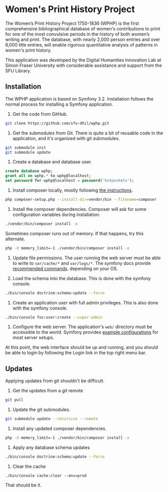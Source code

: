 Women's Print History Project
====

The Women’s Print History Project 1750-1836 (WPHP) is the first comprehensive 
bibliographical database of women's contributions to print for one of the most 
convulsive periods in the history of both women’s writing and print. The 
database, with nearly 2,000 person entries and over 8,000 title entries, will 
enable rigorous quantitative analysis of patterns in women's print history.

This application was developed by the Digital Humanities Innovation Lab at 
Simon Fraser University with considerable assistance and support from the SFU
Library.

Installation
----

The WPHP application is based on Symfony 3.2. Installation follows the normal
process for installing a Symfony application.

1. Get the code from GitHub. 
  
  ```bash
  git clone https://github.com/sfu-dhil/wphp.git
  ```

1. Get the submodules from Git. There is quite a bit of reusable code in the
application, and it's organized with git submodules.

  ```bash
  git submodule init
  git submodule update
  ```

1. Create a database and database user.
  
  ```sql
  create database wphp;
  grant all on wphp.* to wphp@localhost;
  set password for wphp@localhost = password('hotpockets');
  ```

1. Install composer locally, mostly 
  following [the instructions](https://getcomposer.org/download/).
  
  ```bash
  php composer-setup.php --install-dir=vendor/bin --filename=composer
  ```
  
1. Install the composer dependencies. Composer will ask for some 
   configuration variables during installation.
  
  ```bash
  ./vendor/bin/composer install -o
  ```
  
  Sometimes composer runs out of memory. If that happens, try this alternate.
  
  ```bash
  php -d memory_limit=-1 ./vendor/bin/composer install -o
  ```

1. Update file permissions. The user running the web server must 
  be able to write to `var/cache/*` and `var/logs/*`. The symfony
  docs provide [recommended commands](http://symfony.com/doc/current/setup/file_permissions.html).
  depending on your OS.
  
1. Load the schema into the database. This is done with the 
  symfony console.
  
  ```bash
  ./bin/console doctrine:schema:update --force
  ```
  
1. Create an application user with full admin privileges. This is also done 
  with the symfony console.
  
  ```bash
  ./bin/console fos:user:create --super-admin
  ```

1. Configure the web server. The application's `web/` directory must
  be accessible to the world. Symfony 
  provides [example configurations](http://symfony.com/doc/current/setup/web_server_configuration.html)
  for most server setups.
  
At this point, the web interface should be up and running, and you should
be able to login by following the Login link in the top right menu bar.

Updates
----

Applying updates from git shouldn't be difficult.

1. Get the updates from a git remote

  ```bash
  git pull
  ```

1. Update the git submodules.

  ```bash
  git submodule update --recursive --remote
  ```

1. Install any updated composer dependencies.

  ```bash
  php -d memory_limit=-1 ./vendor/bin/composer install -o
  ```

1. Apply any database schema updates

  ```bash
  ./bin/console doctrine:schema:update --force
  ```

1. Clear the cache 

  ```
  ./bin/console cache:clear --env=prod
  ```

That should be it.
